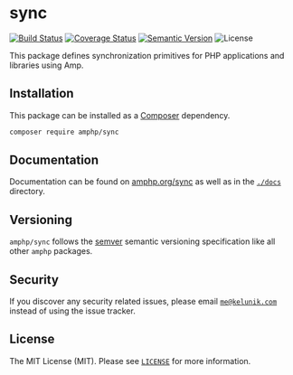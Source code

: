 # sync

[![Build Status](https://img.shields.io/travis/amphp/sync/master.svg?style=flat-square)](https://travis-ci.org/amphp/process)
[![Coverage Status](https://img.shields.io/coveralls/amphp/sync/master.svg?style=flat-square)](https://coveralls.io/github/amphp/process?branch=master)
[![Semantic Version](https://img.shields.io/github/release/amphp/sync.svg?style=flat-square)](http://semver.org)
![License](https://img.shields.io/badge/license-MIT-blue.svg?style=flat-square)

This package defines synchronization primitives for PHP applications and libraries using Amp.

## Installation

This package can be installed as a [Composer](https://getcomposer.org/) dependency.

```bash
composer require amphp/sync
```

## Documentation

Documentation can be found on [amphp.org/sync](https://amphp.org/sync/) as well as in the [`./docs`](./docs) directory.

## Versioning

`amphp/sync` follows the [semver](http://semver.org/) semantic versioning specification like all other `amphp` packages.

## Security

If you discover any security related issues, please email [`me@kelunik.com`](mailto:me@kelunik.com) instead of using the issue tracker.

## License

The MIT License (MIT). Please see [`LICENSE`](./LICENSE) for more information.
